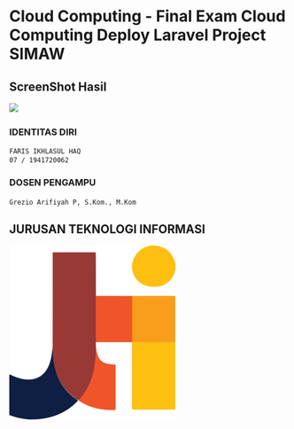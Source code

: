 # Cloud Computing - Final Exam Cloud Computing Deploy Laravel Project SIMAW

## ScreenShot Hasil
![](screenshot/1.png)

### IDENTITAS DIRI
```
FARIS IKHLASUL HAQ
07 / 1941720062
```
### DOSEN PENGAMPU
```
Grezio Arifiyah P, S.Kom., M.Kom 
```
## JURUSAN TEKNOLOGI INFORMASI
![](screenshot/JTI.png)

